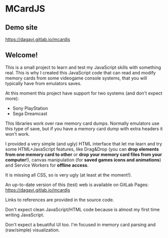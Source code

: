 # MCardJS

## Demo site
https://dagavi.gitlab.io/mcardjs

## Welcome!

This is a small project to learn and test my JavaScript skills with something real. This is why I created this JavaScript code that can read and modify memory cards from some videogame console systems, that you will typically have from emulators saves.

At this moment this project have support for two systems (and don't expect more):

 - Sony PlayStation
 - Sega Dreamcast

This libraries work over raw memory card dumps. Normally emulators use this type of save, but if you  have a memory card dump with extra headers it won't work.

I provided a very simple (and ugly) HTML interface that let me learn and try some HTML+JavaScript features, like Drag&Drop (you can **drop elements from one memory card to other** or **drop your memory card files from your computer**!), canvas manipulation (for **saved games icons and animations**) and Service Workers for **offline access**.

It is missing all CSS, so is very ugly (at least at the moment!).

An up-to-date version of this (test) web is available on GitLab Pages: https://dagavi.gitlab.io/mcardjs

Links to references are provided in the source code.

Don't expect clean JavaScript/HTML code because is almost my first time writing JavaScript.

Don't expect a beuatiful UI too. I'm focused in memory card parsing and (raw/simple) visualization.


